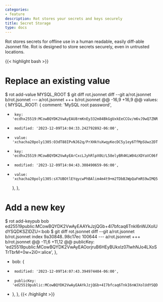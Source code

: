 ```yaml
---
categories:
- feature
description: Rot stores your secrets and keys securely
title: Secret Storage
type: docs
---
```


Rot stores secrets for offline use in a human readable, easily diff-able Jsonnet file.  Rot is designed to store secrets securely, even in untrusted locations.

{{< highlight bash >}}
# Replace an existing value
$ rot add-value MYSQL_ROOT
$ git diff rot.jsonnet
diff --git a/rot.jsonnet b/rot.jsonnet
--- a/rot.jsonnet
+++ b/rot.jsonnet
@@ -16,9 +16,9 @@
     values: {
       MYSQL_ROOT: {
         comment: 'MySQL root password',
  -      key: 'ecdhx25519:MCowBQYDK2VwAyEAU8rmKnEy332m84BkGgUxkEeCCGv/m6vJ9wQ7ZNRNwMk=@xchacha20poly1305:R1D7uk9cuW4zgKyURr950O5DVbIXCUXKiODogEwWdrmCZVOOkBNdvhvU0zoi+yRybDeXFZRQlnpOjw7qeQTK/tYBVeEn8HjpAY3ZPywyDtIXZX+MpHF/7Ur2rI2LN5irm5G3DSKYC7A=:LbdyKg8Q3s',
  -      modified: '2023-12-09T14:04:33.242792892-06:00',
  -      value: 'xchacha20poly1305:O3dT88IPvNJ62q/PrXHkYuXwqyKecDC5y1ey6TfMpSUwz2DTeUOiKHJli/OZUlTLig==:j7CaSdbyuM',
  +      key: 'ecdhx25519:MCowBQYDK2VwAyEArCxcLJyhRlpX0U/L58elyBR4KLW04zXDYaVC06fM8S4=@xchacha20poly1305:Lf7vIW/ZI4l+j6fH641E2F0yZoMBUioU4SssoCs0x3TISxh4dHX9gYhySdb4LtG8YnkHxDkckdzHAiHDTy8GZ2OCAAaRg6B2yi53QvBcSH6vJRY3eRY8PcMwHAmgxjLPabks9pLoObY=:LbdyKg8Q3s',
  +      modified: '2023-12-09T14:04:43.308490659-06:00',
  +      value: 'xchacha20poly1305:sX7UBOtlEYqycwPhBAlim4m4t9+m2TDbBJWpQaFmRS9wIMQ5SWt40kEEZA==:xSSl2068mO',
       },
     },

# Add a new key
$ rot add-keypub bob ed25519public:MCowBQYDK2VwAyEAAYkJzjQGb+4I7bfcaq6TnkI6nWJXolUdYSQDKSZIDZU=:bob
$ git diff rot.jsonnet
diff --git a/rot.jsonnet b/rot.jsonnet
index 9a30848..98c17ec 100644
--- a/rot.jsonnet
+++ b/rot.jsonnet
@@ -11,6 +11,12 @@
       publicKey: 'ed25519public:MCowBQYDK2VwAyEAOorjruB6HEyBUkxlz07lwhNJo4LXoSTrTbrM+0w+2i0=:alice',
     },
+    bob: {
+      modified: '2023-12-09T14:07:43.394974404-06:00',
+      publicKey: 'ed25519public:MCowBQYDK2VwAyEAAYkJzjQGb+4I7bfcaq6TnkI6nWJXolUdYSQDKSZIDZU=:bob',
+    },
   },
{{< /highlight >}}
